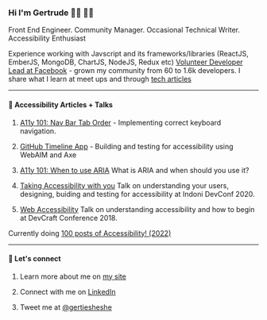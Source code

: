 ### Hi I'm Gertrude 👋🏾︎ 👩🏾︎

Front End Engineer.
Community Manager.
Occasional Technical Writer.
Accessibility Enthusiast

Experience working with Javscript and its frameworks/libraries (ReactJS, EmberJS, MongoDB, ChartJS, NodeJS, Redux etc) [Volunteer Developer Lead at Facebook](https://www.facebook.com/groups/DevCEldoret) - grown my community from 60 to 1.6k developers. I share what I learn at meet ups and through [tech articles](https://medium.com/@gertienyesh)

------

#### 🌱  Accessibility Articles + Talks

1. [A11y 101: Nav Bar Tab Order](https://levelup.gitconnected.com/accessibility-101-nav-bar-tab-order-4609887aa53b) - Implementing correct keyboard navigation.

2. [GitHub Timeline App](https://levelup.gitconnected.com/improving-accessibility-of-my-github-timeline-app-part-one-9b8d40498be) - Building and testing for accessibility using WebAIM and Axe

3. [A11y 101: When to use ARIA](https://medium.com/@gertienyesh/a11y-101-when-to-use-aria-80f7042728cc) What is ARIA and when should you use it?

4. [Taking Accessibility with you](https://indonidevelopers.org/conference/speaker/1a2bcaba-d61e-58f3-9bbb-4e6454b36f6c/) Talk on understanding your users, designing, buiding and testing for accessibility at Indoni DevConf 2020.

5. [Web Accessibility](https://ihub.co.ke/blogs/33090/three-good-reasons-to-attend-devcraft-2018) Talk on understanding accessibility and how to begin at DevCraft Conference 2018.

Currently doing [100 posts of Accessibility! (2022)](https://gertienyesh.medium.com/)

------
#### 💬 Let's connect

1. Learn more about me on [my site](https://www.gertrudenyenyeshi.com/)

2. Connect with me on [LinkedIn](https://www.gertrudenyenyeshi.com/)

3. Tweet me at [@gertiesheshe](https://twitter.com/gertiesheshe)
<!--
**gertie-sheshe/gertie-sheshe** is a ✨ _special_ ✨ repository because its `README.md` (this file) appears on your GitHub profile.

Here are some ideas to get you started:

- 🔭 I’m currently working on ...
- 🌱 I’m currently learning ...
- 👯 I’m looking to collaborate on ...
- 🤔 I’m looking for help with ...
- 💬 Ask me about ...
- 📫 How to reach me: ...
- 😄 Pronouns: ...
- ⚡ Fun fact: ...
-->
